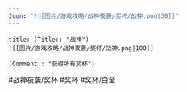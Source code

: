 ```yaml
---
Icon: "![[图片/游戏攻略/战神夜袭/奖杯/战神.png|30]]"
---
```

```ad-common-platinum-trophy
title: (Title:: "战神")
![[图片/游戏攻略/战神夜袭/奖杯/战神.png|100]]

(Comment:: "获得所有奖杯")
```

#战神夜袭/奖杯 #奖杯 #奖杯/白金
